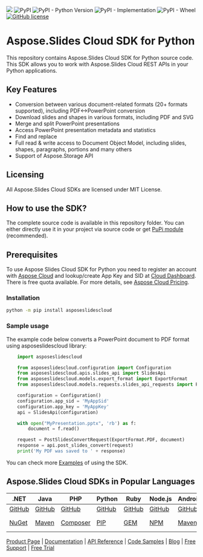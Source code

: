 ![](https://img.shields.io/badge/api-v4.0-lightgrey) ![PyPI](https://img.shields.io/pypi/v/aspose-slides-cloud) ![PyPI - Python Version](https://img.shields.io/pypi/pyversions/aspose-slides-cloud) ![PyPI - Implementation](https://img.shields.io/pypi/implementation/aspose-slides-cloud) ![PyPI - Wheel](https://img.shields.io/pypi/wheel/aspose-slides-cloud) [![GitHub license](https://img.shields.io/github/license/aspose-slides-cloud/aspose-slides-cloud-python)](https://github.com/aspose-slides-cloud/aspose-slides-cloud-python/blob/master/LICENSE)
# Aspose.Slides Cloud SDK for Python
This repository contains Aspose.Slides Cloud SDK for Python source code. This SDK allows you to work with Aspose.Slides Cloud REST APIs in your Python applications.

## Key Features
* Conversion between various document-related formats (20+ formats supported), including PDF<->PowerPoint conversion
* Download slides and shapes in various formats, including PDF and SVG
* Merge and split PowerPoint presentations
* Access PowerPoint presentation metadata and statistics
* Find and replace
* Full read & write access to Document Object Model, including slides, shapes, paragraphs, portions and many others
* Support of Aspose.Storage API

## Licensing
All Aspose.Slides Cloud SDKs are licensed under MIT License.

## How to use the SDK?
The complete source code is available in this repository folder. You can either directly use it in your project via source code or get [PuPi module](https://pypi.org/project/asposeslidescloud) (recommended).

## Prerequisites
To use Aspose Slides Cloud SDK for Python you need to register an account with [Aspose Cloud](https://www.aspose.cloud/) and lookup/create App Key and SID at [Cloud Dashboard](https://dashboard.aspose.cloud/#/apps). There is free quota available. For more details, see [Aspose Cloud Pricing](https://purchase.aspose.cloud/pricing).

### Installation

```sh
python -m pip install asposeslidescloud
```

### Sample usage

The example code below converts a PowerPoint document to PDF format using asposeslidescloud library:
```python
	import asposeslidescloud

	from asposeslidescloud.configuration import Configuration
	from asposeslidescloud.apis.slides_api import SlidesApi
	from asposeslidescloud.models.export_format import ExportFormat
	from asposeslidescloud.models.requests.slides_api_requests import PostSlidesConvertRequest

	configuration = Configuration()
	configuration.app_sid = 'MyAppSid'
	configuration.app_key = 'MyAppKey'
	api = SlidesApi(configuration)

	with open("MyPresentation.pptx", 'rb') as f:
		document = f.read()

	request = PostSlidesConvertRequest(ExportFormat.PDF, document)
	response = api.post_slides_convert(request)
	print('My PDF was saved to ' + response)
```

You can check more [Examples](Examples) of using the SDK.

## Aspose.Slides Cloud SDKs in Popular Languages

| .NET | Java | PHP | Python | Ruby | Node.js | Android | Swift|Perl|Go|
|---|---|---|---|---|---|---|--|--|--|
| [GitHub](https://github.com/aspose-slides-cloud/aspose-slides-cloud-dotnet) | [GitHub](https://github.com/aspose-slides-cloud/aspose-slides-cloud-java) | [GitHub](https://github.com/aspose-slides-cloud/aspose-slides-cloud-php) | [GitHub](https://github.com/aspose-slides-cloud/aspose-slides-cloud-python) | [GitHub](https://github.com/aspose-slides-cloud/aspose-slides-cloud-ruby)  | [GitHub](https://github.com/aspose-slides-cloud/aspose-slides-cloud-nodejs) | [GitHub](https://github.com/aspose-slides-cloud/aspose-slides-cloud-android) | [GitHub](https://github.com/aspose-slides-cloud/aspose-slides-cloud-swift)|[GitHub](https://github.com/aspose-slides-cloud/aspose-slides-cloud-perl) |[GitHub](https://github.com/aspose-slides-cloud/aspose-slides-cloud-go) |
| [NuGet](https://www.nuget.org/packages/Aspose.slides-Cloud/) | [Maven](https://repository.aspose.cloud/webapp/#/artifacts/browse/tree/General/repo/com/aspose/aspose-slides-cloud) | [Composer](https://packagist.org/packages/aspose/slides-sdk-php) | [PIP](https://pypi.org/project/asposeslidescloud/) | [GEM](https://rubygems.org/gems/aspose_slides_cloud)  | [NPM](https://www.npmjs.com/package/asposeslidescloud) | [Maven](https://repository.aspose.cloud/webapp/#/artifacts/browse/tree/General/repo/com/aspose/aspose-slides-cloud) | [Cocoapods](https://cocoapods.org/pods/AsposeslidesCloud)|[Meta Cpan](https://metacpan.org/release/AsposeSlidesCloud-SlidesApi) | [Go.Dev](https://pkg.go.dev/github.com/aspose-slides-cloud/aspose-slides-cloud-go/) | 

[Product Page](https://products.aspose.cloud/slides/python) | [Documentation](https://docs.aspose.cloud/display/slidescloud/Home) | [API Reference](https://apireference.aspose.cloud/slides/) | [Code Samples](https://github.com/aspose-slides-cloud/aspose-slides-cloud-python) | [Blog](https://blog.aspose.cloud/category/slides/) | [Free Support](https://forum.aspose.cloud/c/slides) | [Free Trial](https://dashboard.aspose.cloud/#/apps)

